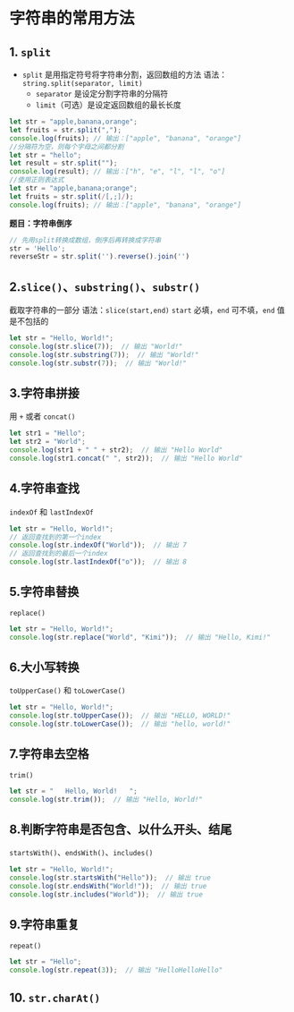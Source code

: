 # 字符串的常用方法
## 1. `split`
- `split` 是用指定符号将字符串分割，返回数组的方法
语法：`string.split(separator, limit)` 
	- `separator` 是设定分割字符串的分隔符
	- `limit`（可选）是设定返回数组的最长长度
```js
let str = "apple,banana,orange";
let fruits = str.split(",");
console.log(fruits); // 输出：["apple", "banana", "orange"]
//分隔符为空，则每个字母之间都分割
let str = "hello";
let result = str.split("");
console.log(result); // 输出：["h", "e", "l", "l", "o"]
//使用正则表达式
let str = "apple,banana;orange";
let fruits = str.split(/[,;]/);
console.log(fruits); // 输出：["apple", "banana", "orange"]
```
**题目：字符串倒序**
```js
// 先用split转换成数组，倒序后再转换成字符串
str = 'Hello';
reverseStr = str.split('').reverse().join('')
```
## 2.`slice()`、`substring()`、`substr()`
截取字符串的一部分
语法：`slice(start,end)`
`start` 必填，`end` 可不填，`end` 值是不包括的
```js
let str = "Hello, World!";
console.log(str.slice(7));  // 输出 "World!"
console.log(str.substring(7));  // 输出 "World!"
console.log(str.substr(7));  // 输出 "World!"
```
## 3.字符串拼接
用 `+` 或者 `concat()`
```js
let str1 = "Hello";
let str2 = "World";
console.log(str1 + " " + str2);  // 输出 "Hello World"
console.log(str1.concat(" ", str2));  // 输出 "Hello World"
```

## 4.字符串查找
`indexOf` 和 `lastIndexOf`
```js
let str = "Hello, World!";
// 返回查找到的第一个index
console.log(str.indexOf("World"));  // 输出 7
// 返回查找到的最后一个index
console.log(str.lastIndexOf("o"));  // 输出 8
```

## 5.字符串替换 
`replace()`
```js
let str = "Hello, World!";
console.log(str.replace("World", "Kimi"));  // 输出 "Hello, Kimi!"
```

## 6.大小写转换
`toUpperCase()` 和 `toLowerCase()`
```js
let str = "Hello, World!";
console.log(str.toUpperCase());  // 输出 "HELLO, WORLD!"
console.log(str.toLowerCase());  // 输出 "hello, world!"
```

## 7.字符串去空格
`trim()`
```js
let str = "   Hello, World!   ";
console.log(str.trim());  // 输出 "Hello, World!"
```

## 8.判断字符串是否包含、以什么开头、结尾
`startsWith()`、`endsWith()`、`includes()`
```js
let str = "Hello, World!";
console.log(str.startsWith("Hello"));  // 输出 true
console.log(str.endsWith("World!"));  // 输出 true
console.log(str.includes("World"));  // 输出 true
```

## 9.字符串重复
`repeat()`
```js
let str = "Hello";
console.log(str.repeat(3));  // 输出 "HelloHelloHello"
```
## 10. `str.charAt()`

<!--stackedit_data:
eyJoaXN0b3J5IjpbMTU2OTk4MTU3N119
-->
